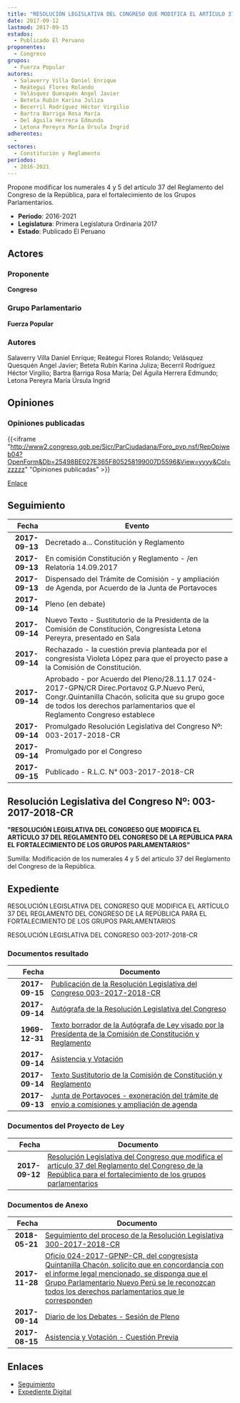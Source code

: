 ```yaml
---
title: "RESOLUCIÓN LEGISLATIVA DEL CONGRESO QUE MODIFICA EL ARTÍCULO 37 DEL REGLAMENTO DEL CONGRESO DE LA REPÚBLICA PARA EL FORTALECIMIENTO DE LOS GRUPOS PARLAMENTARIOS"
date: 2017-09-12
lastmod: 2017-09-15
estados: 
  - Publicado El Peruano
proponentes: 
  - Congreso
grupos: 
  - Fuerza Popular
autores: 
  - Salaverry Villa Daniel Enrique
  - Reátegui Flores Rolando
  - Velásquez Quesquén Angel Javier
  - Beteta Rubín Karina Juliza
  - Becerril Rodríguez Héctor Virgilio
  - Bartra Barriga Rosa María
  - Del Águila Herrera Edmundo
  - Letona Pereyra María Úrsula Ingrid
adherentes: 
  - 
sectores: 
  - Constitución y Reglamento
periodos: 
  - 2016-2021
---
```


Propone modificar los numerales 4 y 5 del artículo 37 del Reglamento del Congreso de la República, para el fortalecimiento de los Grupos Parlamentarios.

- **Periodo**: 2016-2021
- **Legislatura**: Primera Legislatura Ordinaria 2017
- **Estado**: Publicado El Peruano

## Actores

### Proponente

**Congreso**

### Grupo Parlamentario

**Fuerza Popular**

### Autores

Salaverry Villa Daniel Enrique; Reátegui Flores Rolando; Velásquez Quesquén Angel Javier; Beteta Rubín Karina Juliza; Becerril Rodríguez Héctor Virgilio; Bartra Barriga Rosa María; Del Águila Herrera Edmundo; Letona Pereyra María Úrsula Ingrid


## Opiniones

### Opiniones publicadas

{{<iframe "http://www2.congreso.gob.pe/Sicr/ParCiudadana/Foro_pvp.nsf/RepOpiweb04?OpenForm&Db=25498BE027E365F805258199007D5596&View=yyyy&Col=zzzzz" "Opiniones publicadas" >}}

[Enlace](http://www2.congreso.gob.pe/Sicr/ParCiudadana/Foro_pvp.nsf/RepOpiweb04?OpenForm&Db=25498BE027E365F805258199007D5596&View=yyyy&Col=zzzzz)

## Seguimiento

| Fecha | Evento |
|------:|--------|
| **2017-09-13** | Decretado a... Constitución y Reglamento|
| **2017-09-13** | En comisión Constitución y Reglamento - /en Relatoría 14.09.2017|
| **2017-09-13** | Dispensado del Trámite de Comisión - y ampliación de Agenda, por Acuerdo de la Junta de Portavoces|
| **2017-09-14** | Pleno (en debate)|
| **2017-09-14** | Nuevo Texto - Sustitutorio de la Presidenta de la Comisión de Constitución, Congresista Letona Pereyra, presentado en Sala|
| **2017-09-14** | Rechazado - la cuestión previa planteada por el congresista Violeta López para que el proyecto pase a la Comisión de Constitución.|
| **2017-09-14** | Aprobado - por Acuerdo del Pleno/28.11.17 024-2017-GPN/CR Direc.Portavoz G.P.Nuevo Perú, Congr.Quintanilla Chacón, solicita que su grupo goce de todos los derechos parlamentarios que el Reglamento Congreso establece|
| **2017-09-14** | Promulgado Resolución Legislativa del Congreso Nº: 003-2017-2018-CR|
| **2017-09-14** | Promulgado por el Congreso|
| **2017-09-15** | Publicado - R.L.C. N° 003-2017-2018-CR|

## Resolución Legislativa del Congreso Nº: 003-2017-2018-CR

**"RESOLUCIÓN LEGISLATIVA DEL CONGRESO QUE MODIFICA EL ARTÍCULO 37 DEL REGLAMENTO DEL CONGRESO DE LA REPÚBLICA PARA EL FORTALECIMIENTO DE LOS GRUPOS PARLAMENTARIOS"**

Sumilla: Modificación de los numerales 4 y 5 del artículo 37 del Reglamento del Congreso de la República.


## Expediente

RESOLUCIÓN LEGISLATIVA DEL CONGRESO QUE MODIFICA EL ARTÍCULO 37 DEL REGLAMENTO DEL CONGRESO DE LA REPÚBLICA PARA EL FORTALECIMIENTO DE LOS GRUPOS PARLAMENTARIOS

RESOLUCIÓN LEGISLATIVA DEL CONGRESO 003-2017-2018-CR


### Documentos resultado

| Fecha | Documento |
|------:|--------|
| **2017-09-15** | [Publicación de la Resolución Legislativa del Congreso 003-2017-2018-CR](http://www.leyes.congreso.gob.pe/Documentos/2016_2021/Resolucion_Legislativa_del_Congreso/RLC-003-2017-2018-CR.pdf) |
| **2017-09-14** | [Autógrafa de la Resolución Legislativa del Congreso](http://www.leyes.congreso.gob.pe/Documentos/2016_2021/Autografas/Resolucion_Legislativa_del_Congreso/AU0187420170914.pdf) |
| **1969-12-31** | [Texto borrador de la Autógrafa de Ley visado por la Presidenta de la Comisión de Constitución y Reglamento](http://www.leyes.congreso.gob.pe/Documentos/2016_2021/Texto_Borrador_de_Autografa/BAU0187420170914.pdf) |
| **2017-09-14** | [Asistencia y Votación](http://www.leyes.congreso.gob.pe/Documentos/2016_2021/Asistencia_y_Votacion/Proyectos_de_Ley/AV0187420170914..pdf) |
| **2017-09-14** | [Texto Sustitutorio de la Comisión de Constitución y Reglamento](http://www.leyes.congreso.gob.pe/Documentos/2016_2021/Texto_Sustitutorio/Proyectos_de_Ley/TS0187420170914.pdf) |
| **2017-09-13** | [Junta de Portavoces - exoneración del trámite de envío a comisiones y ampliación de agenda](http://www.leyes.congreso.gob.pe/Documentos/2016_2021/Acuerdos/Junta_Portavoces/AJP0187420170913.pdf) |

### Documentos del Proyecto de Ley

| Fecha | Documento |
|------:|--------|
| **2017-09-12** | [Resolución Legislativa del Congreso que modifica el artículo 37 del Reglamento del Congreso de la República para el fortalecimiento de los grupos parlamentarios](http://www.leyes.congreso.gob.pe/Documentos/2016_2021/Proyectos_de_Ley_y_de_Resoluciones_Legislativas/PL0187420170912..PDF) |

### Documentos de Anexo

| Fecha | Documento |
|------:|--------|
| **2018-05-21** | [Seguimiento del proceso de la Resolución Legislativa 300-2017-2018-CR](http://www.leyes.congreso.gob.pe/Documentos/2016_2021/Seguimiento_de_Proyectos_de_Ley/01874PL20180521.pdf) |
| **2017-11-28** | [Oficio 024-2017-GPNP-CR, del congresista Quintanilla Chacón, solicito que en concordancia con el informe legal mencionado, se disponga que el Grupo Parlamentario Nuevo Perú se le reconozcan todos los derechos parlamentarios que le corresponden](http://www.leyes.congreso.gob.pe/Documentos/2016_2021/Oficios/Grupos_Parlamentarios/OFICIO-024-2017-GPNP-CR.pdf) |
| **2017-09-14** | [Diario de los Debates - Sesión de Pleno](http://www2.congreso.gob.pe/Sicr/DiarioDebates/Publicad.nsf/SesionesPleno/05256D6E0073DFE90525819C00209D89/$FILE/PLO-2017-11A.pdf) |
| **2017-08-15** | [Asistencia y Votación - Cuestión Previa](http://www.leyes.congreso.gob.pe/Documentos/2016_2021/Asistencia_y_Votacion/Proyectos_de_Ley/AVCP0187420170914.pdf) |

## Enlaces 

- [Seguimiento](http://www2.congreso.gob.pehttp://www2.congreso.gob.pe/Sicr/TraDocEstProc/CLProLey2016.nsf/f7fff46988ca05b1052578e100829cc7/ddb7524dfae9dd0c0525819900812307?OpenDocument)
- [Expediente Digital](http://www2.congreso.gob.pehttp://www2.congreso.gob.pe/Sicr/TraDocEstProc/CLProLey2016.nsf/f7fff46988ca05b1052578e100829cc7/ddb7524dfae9dd0c0525819900812307?OpenDocument&Click=05257FB7005EB655.eb71d0cf91d8294e05256cdf006b5706/$Body/0.1C6C)
